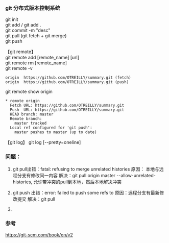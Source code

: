 ### git 分布式版本控制系统

  git init <br>
  git add <file> / git add .  <br>
  git commit -m "desc"  <br>
  git pull (git fetch + git merge)  <br>
  git push    <br>
  
【git remote】  <br>
  git remote add [remote_name] [url]  <br>
  git remote rm [remote_name]  <br>
  git remote -v   <br>
```
origin	https://github.com/OTREILLY/summary.git (fetch)
origin	https://github.com/OTREILLY/summary.git (push)
```
git remote show origin
```
* remote origin
  Fetch URL: https://github.com/OTREILLY/summary.git
  Push  URL: https://github.com/OTREILLY/summary.git
  HEAD branch: master
  Remote branch:
    master tracked
  Local ref configured for 'git push':
    master pushes to master (up to date)
```


【git log】
git log [--pretty=oneline]




### 问题：
1. git pull出错：fatal: refusing to merge unrelated histories
原因： 本地与远程分支有修改同一内容
解决：git pull origin master --allow-unrelated-histories, 允许带冲突的pull到本地，然后本地解决冲突

2. git push 出错：error: failed to push some refs to
原因：远程分支有最新修改提交
解决：git pull 

3. 





### 参考

https://git-scm.com/book/en/v2
